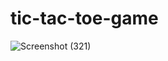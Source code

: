 # tic-tac-toe-game
![Screenshot (321)](https://user-images.githubusercontent.com/95164037/224770543-51f20168-198a-4444-8315-ea27899cc34d.png)
